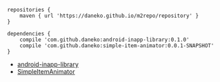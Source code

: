 
```
repositories {
    maven { url 'https://daneko.github.io/m2repo/repository' }
}

dependencies {
    compile 'com.github.daneko:android-inapp-library:0.1.0'
    compile 'com.github.daneko:simple-item-animator:0.0.1-SNAPSHOT'
}
```

* [android-inapp-library](https://github.com/daneko/android-inapp-library)
* [SimpleItemAnimator](https://github.com/daneko/SimpleItemAnimator)
